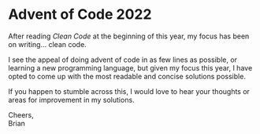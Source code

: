 # Advent of Code 2022

After reading _Clean Code_ at the beginning of this year, my focus has been on writing... clean code.

I see the appeal of doing advent of code in as few lines as possible, or learning a new programming language, but given my focus this year, I have opted to come up with the most readable and concise solutions possible.

If you happen to stumble across this, I would love to hear your thoughts or areas for improvement in my solutions.

Cheers,  
Brian

